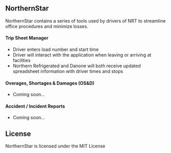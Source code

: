 NorthernStar
------------
NorthernStar contains a series of tools used by drivers of NRT to streamline office procedures and minimize losses.


#### **Trip Sheet Manager**
 - Driver enters load number and start time
 - Driver will interact with the application when leaving or arriving at facilities
 - Northern Refrigerated and Danone will both receive updated spreadsheet information with driver times and stops

#### **Overages, Shortages & Damages (OS&D)**
 - Coming soon...

#### **Accident / Incident Reports**
 - Coming soon...

 License
 -------
 NorthernStar is licensed under the MIT License